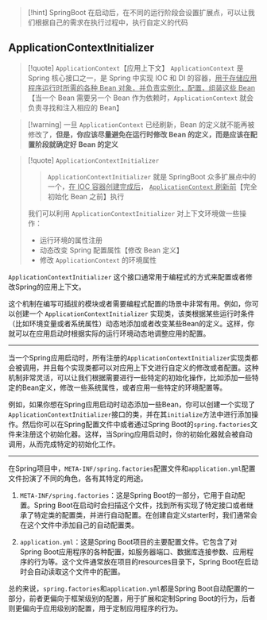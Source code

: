 >[!hint] SpringBoot 在启动后，在不同的运行阶段会设置扩展点，可以让我们根据自己的需求在执行过程中，执行自定义的代码

## ApplicationContextInitializer
>[!quote] `ApplicationContext`【应用上下文】
>`ApplicationContext` 是 Spring 核心接口之一，是 Spring 中实现 IOC 和 DI 的容器，<u>用于存储应用程序运行时所需的各种 Bean 对象，并负责实例化，配置，组装这些 Bean</u>【当一个 Bean 需要另一个 Bean 作为依赖时，`ApplicationContext` 就会负责寻找和注入相应的 Bean】

>[!warning] 一旦 `ApplicationContext` 已经刷新，Bean 的定义就不能再被修改了，**但是，你应该尽量避免在运行时修改 Bean 的定义，而是应该在配置阶段就确定好 Bean 的定义**

>[!quote] `ApplicationContextInitializer`
>>`ApplicationContextInitializer` 就是 SpringBoot 众多扩展点中的一个，<u>在 IOC 容器创建完成后</u>， <u>`ApplicationContext` 刷新前</u>【完全初始化 Bean 之前】执行
>
>我们可以利用 `ApplicationContextInitializer` 对上下文环境做一些操作：
>- 运行环境的属性注册
>- 动态改变 Spring 配置属性【修改 Bean 定义】
>- 修改 `ApplicationContext` 的环境属性


`ApplicationContextInitializer` 这个接口通常用于编程式的方式来配置或者修改Spring的应用上下文。

这个机制在编写可插拔的模块或者需要编程式配置的场景中非常有用。例如，你可以创建一个 `ApplicationContextInitializer` 实现类，该类根据某些运行时条件（比如环境变量或者系统属性）动态地添加或者改变某些Bean的定义。这样，你就可以在应用启动时根据实际的运行环境动态地调整应用的配置。

---

当一个Spring应用启动时，所有注册的`ApplicationContextInitializer`实现类都会被调用，并且每个实现类都可以对应用上下文进行自定义的修改或者配置。这种机制非常灵活，可以让我们根据需要进行一些特定的初始化操作，比如添加一些特定的Bean定义，修改一些系统属性，或者应用一些特定的环境配置等。

例如，如果你想在Spring应用启动时动态添加一些Bean，你可以创建一个实现了`ApplicationContextInitializer`接口的类，并在其`initialize`方法中进行添加操作。然后你可以在Spring配置文件中或者通过Spring Boot的`spring.factories`文件来注册这个初始化器。这样，当Spring应用启动时，你的初始化器就会被自动调用，从而完成特定的初始化工作。

---

在Spring项目中，`META-INF/spring.factories`配置文件和`application.yml`配置文件扮演了不同的角色，各有其特定的用途。

1. `META-INF/spring.factories`：这是Spring Boot的一部分，它用于自动配置。Spring Boot在启动时会扫描这个文件，找到所有实现了特定接口或者继承了特定类的配置类，并进行自动配置。在创建自定义starter时，我们通常会在这个文件中添加自己的自动配置类。
    
2. `application.yml`：这是Spring Boot项目的主要配置文件。它包含了对Spring Boot应用程序的各种配置，如服务器端口、数据库连接参数、应用程序的行为等。这个文件通常放在项目的resources目录下，Spring Boot在启动时会自动读取这个文件中的配置。

总的来说，`spring.factories`和`application.yml`都是Spring Boot自动配置的一部分，前者更偏向于框架级别的配置，用于扩展和定制Spring Boot的行为，后者则更偏向于应用级别的配置，用于定制应用程序的行为。